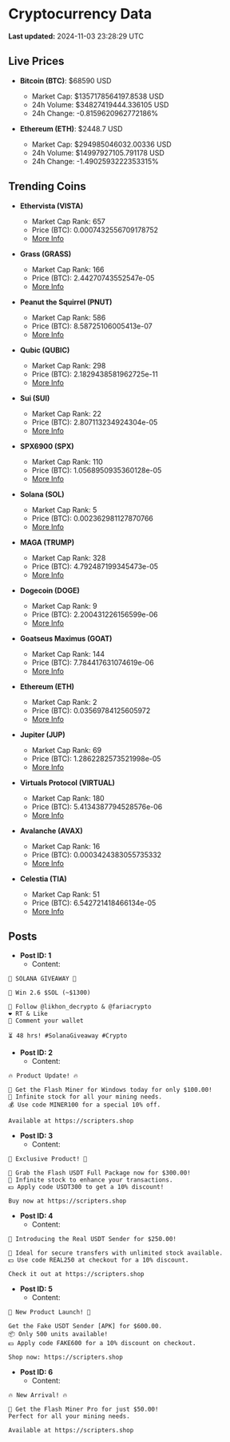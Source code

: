 # Cryptocurrency Data

**Last updated:** 2024-11-03 23:28:29 UTC

## Live Prices
- **Bitcoin (BTC)**: $68590 USD
  - Market Cap: $1357178564197.8538 USD
  - 24h Volume: $34827419444.336105 USD
  - 24h Change: -0.8159620962772186%

- **Ethereum (ETH)**: $2448.7 USD
  - Market Cap: $294985046032.00336 USD
  - 24h Volume: $14997927105.791178 USD
  - 24h Change: -1.4902593222353315%

## Trending Coins
- **Ethervista (VISTA)**
  - Market Cap Rank: 657
  - Price (BTC): 0.0007432556709178752
  - [More Info](https://www.coingecko.com/en/coins/ethervista)

- **Grass (GRASS)**
  - Market Cap Rank: 166
  - Price (BTC): 2.44270743552547e-05
  - [More Info](https://www.coingecko.com/en/coins/grass)

- **Peanut the Squirrel (PNUT)**
  - Market Cap Rank: 586
  - Price (BTC): 8.58725106005413e-07
  - [More Info](https://www.coingecko.com/en/coins/peanut-the-squirrel)

- **Qubic (QUBIC)**
  - Market Cap Rank: 298
  - Price (BTC): 2.1829438581962725e-11
  - [More Info](https://www.coingecko.com/en/coins/qubic)

- **Sui (SUI)**
  - Market Cap Rank: 22
  - Price (BTC): 2.807113234924304e-05
  - [More Info](https://www.coingecko.com/en/coins/sui)

- **SPX6900 (SPX)**
  - Market Cap Rank: 110
  - Price (BTC): 1.0568950935360128e-05
  - [More Info](https://www.coingecko.com/en/coins/spx6900)

- **Solana (SOL)**
  - Market Cap Rank: 5
  - Price (BTC): 0.002362981127870766
  - [More Info](https://www.coingecko.com/en/coins/solana)

- **MAGA (TRUMP)**
  - Market Cap Rank: 328
  - Price (BTC): 4.792487199345473e-05
  - [More Info](https://www.coingecko.com/en/coins/maga)

- **Dogecoin (DOGE)**
  - Market Cap Rank: 9
  - Price (BTC): 2.200431226156599e-06
  - [More Info](https://www.coingecko.com/en/coins/dogecoin)

- **Goatseus Maximus (GOAT)**
  - Market Cap Rank: 144
  - Price (BTC): 7.784417631074619e-06
  - [More Info](https://www.coingecko.com/en/coins/goatseus-maximus)

- **Ethereum (ETH)**
  - Market Cap Rank: 2
  - Price (BTC): 0.03569784125605972
  - [More Info](https://www.coingecko.com/en/coins/ethereum)

- **Jupiter (JUP)**
  - Market Cap Rank: 69
  - Price (BTC): 1.2862282573521998e-05
  - [More Info](https://www.coingecko.com/en/coins/jupiter)

- **Virtuals Protocol (VIRTUAL)**
  - Market Cap Rank: 180
  - Price (BTC): 5.4134387794528576e-06
  - [More Info](https://www.coingecko.com/en/coins/virtual-protocol)

- **Avalanche (AVAX)**
  - Market Cap Rank: 16
  - Price (BTC): 0.0003424383055735332
  - [More Info](https://www.coingecko.com/en/coins/avalanche)

- **Celestia (TIA)**
  - Market Cap Rank: 51
  - Price (BTC): 6.542721418466134e-05
  - [More Info](https://www.coingecko.com/en/coins/celestia)

## Posts
- **Post ID: 1**
  - Content:
```
🚀 SOLANA GIVEAWAY 🚀

🎁 Win 2.6 $SOL (~$1300)

🤝 Follow @likhon_decrypto & @fariacrypto
❤️ RT & Like
💬 Comment your wallet

⏳ 48 hrs! #SolanaGiveaway #Crypto
```

- **Post ID: 2**
  - Content:
```
🔥 Product Update! 🔥

🚀 Get the Flash Miner for Windows today for only $100.00!
🔋 Infinite stock for all your mining needs.
💰 Use code MINER100 for a special 10% off.

Available at https://scripters.shop
```

- **Post ID: 3**
  - Content:
```
🎁 Exclusive Product! 🎁

💸 Grab the Flash USDT Full Package now for $300.00!
🎉 Infinite stock to enhance your transactions.
💵 Apply code USDT300 to get a 10% discount!

Buy now at https://scripters.shop
```

- **Post ID: 4**
  - Content:
```
💎 Introducing the Real USDT Sender for $250.00!

💼 Ideal for secure transfers with unlimited stock available.
💵 Use code REAL250 at checkout for a 10% discount.

Check it out at https://scripters.shop
```

- **Post ID: 5**
  - Content:
```
🚀 New Product Launch! 🚀

Get the Fake USDT Sender [APK] for $600.00.
📦 Only 500 units available!
💵 Apply code FAKE600 for a 10% discount on checkout.

Shop now: https://scripters.shop
```

- **Post ID: 6**
  - Content:
```
🔥 New Arrival! 🔥

💸 Get the Flash Miner Pro for just $50.00!
Perfect for all your mining needs.

Available at https://scripters.shop
```

